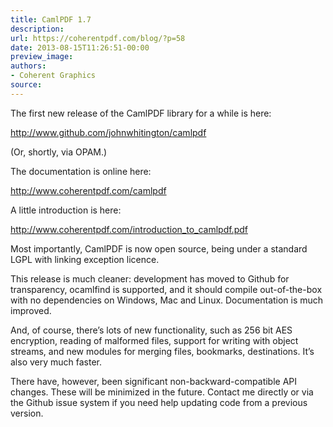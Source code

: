 ```yaml
---
title: CamlPDF 1.7
description:
url: https://coherentpdf.com/blog/?p=58
date: 2013-08-15T11:26:51-00:00
preview_image:
authors:
- Coherent Graphics
source:
---
```


<p>The first new release of the CamlPDF library for a while is here:</p>
<p><a href="http://www.github.com/johnwhitington/camlpdf" class="moz-txt-link-freetext">http://www.github.com/johnwhitington/camlpdf</a></p>
<p>(Or, shortly, via OPAM.)</p>
<p>The documentation is online here:</p>
<p><a href="http://www.coherentpdf.com/camlpdf" class="moz-txt-link-freetext">http://www.coherentpdf.com/camlpdf</a></p>
<p>A little introduction is here:</p>
<p><a href="http://www.coherentpdf.com/introduction_to_camlpdf.pdf" class="moz-txt-link-freetext">http://www.coherentpdf.com/introduction_to_camlpdf.pdf</a></p>
<p>Most importantly, CamlPDF is now open source, being under a standard  LGPL with linking exception licence.</p>
<p>This release is much cleaner: development has moved to Github for  transparency, ocamlfind is supported, and it should compile  out-of-the-box with no dependencies on Windows, Mac and Linux.  Documentation is much improved.</p>
<p>And, of course, there’s lots of new functionality, such as 256 bit AES  encryption, reading of malformed files, support for writing with object  streams, and new modules for merging files, bookmarks, destinations.  It’s also very much faster.</p>
<p>There have, however, been significant non-backward-compatible API  changes. These will be minimized in the future. Contact me directly or  via the Github issue system if you need help updating code from a  previous version.</p>


